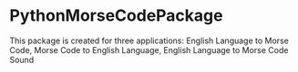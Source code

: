 # PythonMorseCodePackage
This package is created for three applications: English Language to Morse Code,  Morse Code to English Language, English Language to Morse Code Sound
